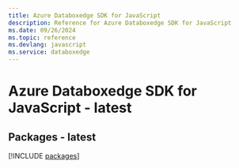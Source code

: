 ```yaml
---
title: Azure Databoxedge SDK for JavaScript
description: Reference for Azure Databoxedge SDK for JavaScript
ms.date: 09/26/2024
ms.topic: reference
ms.devlang: javascript
ms.service: databoxedge
---
```

# Azure Databoxedge SDK for JavaScript - latest
## Packages - latest
[!INCLUDE [packages](databoxedge-index.md)]
